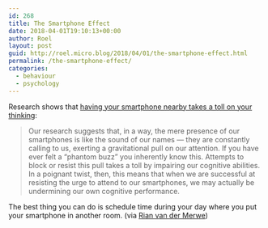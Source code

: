 ```yaml
---
id: 268
title: The Smartphone Effect
date: 2018-04-01T19:10:13+00:00
author: Roel
layout: post
guid: http://roel.micro.blog/2018/04/01/the-smartphone-effect.html
permalink: /the-smartphone-effect/
categories:
  - behaviour
  - psychology
---
```

Research shows that [having your smartphone nearby takes a toll on your thinking](https://hbr.org/2018/03/having-your-smartphone-nearby-takes-a-toll-on-your-thinking):

> Our research suggests that, in a way, the mere presence of our smartphones is like the sound of our names — they are constantly calling to us, exerting a gravitational pull on our attention. If you have ever felt a “phantom buzz” you inherently know this. Attempts to block or resist this pull takes a toll by impairing our cognitive abilities. In a poignant twist, then, this means that when we are successful at resisting the urge to attend to our smartphones, we may actually be undermining our own cognitive performance.

The best thing you can do is schedule time during your day where you put your smartphone in another room. (via [Rian van der Merwe](https://elezea.com/2018/03/more-evidence-of-the-ways-technology-can-be-bad-for-our-health/))
